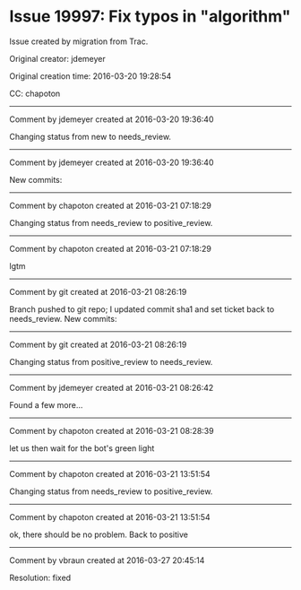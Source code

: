 # Issue 19997: Fix typos in "algorithm"

Issue created by migration from Trac.

Original creator: jdemeyer

Original creation time: 2016-03-20 19:28:54

CC:  chapoton




---

Comment by jdemeyer created at 2016-03-20 19:36:40

Changing status from new to needs_review.


---

Comment by jdemeyer created at 2016-03-20 19:36:40

New commits:


---

Comment by chapoton created at 2016-03-21 07:18:29

Changing status from needs_review to positive_review.


---

Comment by chapoton created at 2016-03-21 07:18:29

lgtm


---

Comment by git created at 2016-03-21 08:26:19

Branch pushed to git repo; I updated commit sha1 and set ticket back to needs_review. New commits:


---

Comment by git created at 2016-03-21 08:26:19

Changing status from positive_review to needs_review.


---

Comment by jdemeyer created at 2016-03-21 08:26:42

Found a few more...


---

Comment by chapoton created at 2016-03-21 08:28:39

let us then wait for the bot's green light


---

Comment by chapoton created at 2016-03-21 13:51:54

Changing status from needs_review to positive_review.


---

Comment by chapoton created at 2016-03-21 13:51:54

ok, there should be no problem. Back to positive


---

Comment by vbraun created at 2016-03-27 20:45:14

Resolution: fixed
